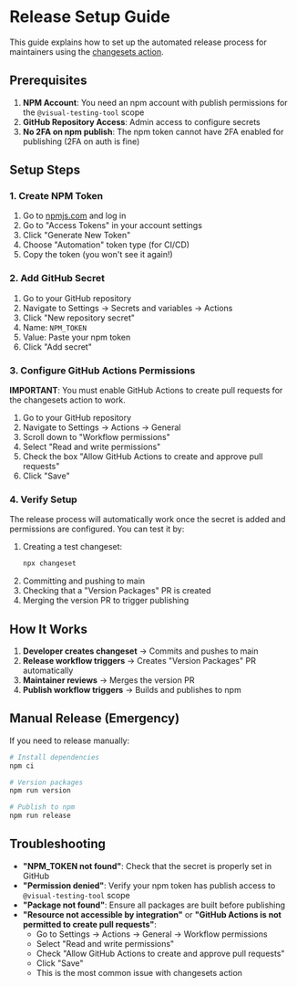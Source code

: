 # Release Setup Guide

This guide explains how to set up the automated release process for maintainers using the [changesets action](https://github.com/changesets/action).

## Prerequisites

1. **NPM Account**: You need an npm account with publish permissions for the `@visual-testing-tool` scope
2. **GitHub Repository Access**: Admin access to configure secrets
3. **No 2FA on npm publish**: The npm token cannot have 2FA enabled for publishing (2FA on auth is fine)

## Setup Steps

### 1. Create NPM Token

1. Go to [npmjs.com](https://www.npmjs.com) and log in
2. Go to "Access Tokens" in your account settings
3. Click "Generate New Token"
4. Choose "Automation" token type (for CI/CD)
5. Copy the token (you won't see it again!)

### 2. Add GitHub Secret

1. Go to your GitHub repository
2. Navigate to Settings → Secrets and variables → Actions
3. Click "New repository secret"
4. Name: `NPM_TOKEN`
5. Value: Paste your npm token
6. Click "Add secret"

### 3. Configure GitHub Actions Permissions

**IMPORTANT**: You must enable GitHub Actions to create pull requests for the changesets action to work.

1. Go to your GitHub repository
2. Navigate to Settings → Actions → General
3. Scroll down to "Workflow permissions"
4. Select "Read and write permissions"
5. Check the box "Allow GitHub Actions to create and approve pull requests"
6. Click "Save"

### 4. Verify Setup

The release process will automatically work once the secret is added and permissions are configured. You can test it by:

1. Creating a test changeset:
   ```bash
   npx changeset
   ```
2. Committing and pushing to main
3. Checking that a "Version Packages" PR is created
4. Merging the version PR to trigger publishing

## How It Works

1. **Developer creates changeset** → Commits and pushes to main
2. **Release workflow triggers** → Creates "Version Packages" PR automatically
3. **Maintainer reviews** → Merges the version PR
4. **Publish workflow triggers** → Builds and publishes to npm

## Manual Release (Emergency)

If you need to release manually:

```bash
# Install dependencies
npm ci

# Version packages
npm run version

# Publish to npm
npm run release
```

## Troubleshooting

- **"NPM_TOKEN not found"**: Check that the secret is properly set in GitHub
- **"Permission denied"**: Verify your npm token has publish access to `@visual-testing-tool` scope
- **"Package not found"**: Ensure all packages are built before publishing
- **"Resource not accessible by integration"** or **"GitHub Actions is not permitted to create pull requests"**: 
  - Go to Settings → Actions → General → Workflow permissions
  - Select "Read and write permissions"
  - Check "Allow GitHub Actions to create and approve pull requests"
  - Click "Save"
  - This is the most common issue with changesets action
